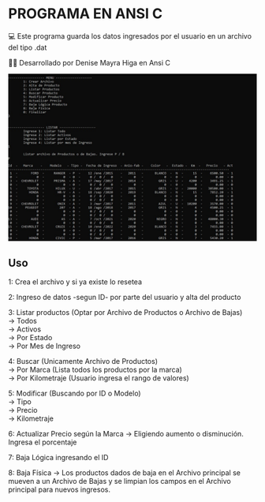 # PROGRAMA EN ANSI C

:computer: Este programa guarda los datos ingresados por el usuario en un archivo del tipo .dat 

:raising_hand_woman: Desarrollado por Denise Mayra Higa en Ansi C  <br/>

<img src="./tpfinalc.jpeg" alt="Imagen de consola">


## Uso

1: Crea el archivo y si ya existe lo resetea

2: Ingreso de datos -segun ID- por parte del usuario y alta del producto

3: Listar productos (Optar por Archivo de Productos o Archivo de Bajas) <br/>
    -> Todos<br/>
    -> Activos<br/>
    -> Por Estado<br/>
    -> Por Mes de Ingreso<br/>

4: Buscar (Unicamente Archivo de Productos)<br/>
    -> Por Marca (Lista todos los productos por la marca)<br/>
    -> Por Kilometraje (Usuario ingresa el rango de valores)<br/>

5: Modificar (Buscando por ID o Modelo)<br/>
    -> Tipo<br/>
    -> Precio<br/>
    -> Kilometraje<br/>

6: Actualizar Precio según la Marca
    -> Eligiendo aumento o disminución. Ingresa el porcentaje

7: Baja Lógica ingresando el ID 

8: Baja Física 
    -> Los productos dados de baja en el Archivo principal se mueven a un Archivo de Bajas y se limpian los campos en el Archivo principal para nuevos ingresos.


